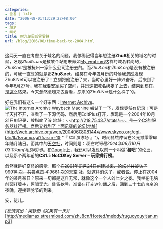 ```yaml
---
categories:
- 言吾 | Talk
date: "2006-08-01T13:29:22+08:00"
tags:
- 域名
- 网站
title: 时光倒回贰零零肆
url: /blog/2006/08/time-back-to-2004.html
---
```

这两天一直在考虑关于域名的问题，我依稀记得当年想注册**Zhu8**相关的域名的时候，发现*Zhu8.com*是被某个站用来做如[My.yeah.net](http://my.yeah.net/ "网易域名转向")这样的域名转向的，*Zhu8.net*是被杭州一家什么公司注册去的。而*Zhu8.cn*和*Zhu8.org*是没有被注册的，可我一直想的就是那**Zhu8.net**，结果在今年四月份的时候我忽然发现Zhu8.Net可以被注册了！立刻把他注册了来，当时心里好一阵兴奋呀，后来到了今年6月27号，我在[我要安家](http://www.512j.com/ "我要安家")买了空间，并迅速把域名绑定了上去，结果到现在，是[这个][1]结果。今天忽然想起来去看看，原来的Zhu8.Net是什么样子的。
<!--more-->

好在我们有这么一个好东西：[Internet Archive](http://web.archive.org/collections/web.html "The Internet Archive Wayback Machine puts the history of the World Wide Web at your fingertips.")。<span class="right">![The Internet Archive Wayback Machine](/images/posts/waybackmachine.png "The Internet Archive Wayback Machine")</span>
尝试了一下，发现竟然有[记录](http://web.archive.org/web/20050202165727/http://chenjun.com// "Feb 02, 2005")！可是半天打不开，查看了一下源代码，然后用EditPlus打开，发现是一个2004年10月31日的记录，被指向了[该](http://mediamax.streamload.com/zhu8cn/Hosted/web/Noname1.html "CS 1.5 NoCDKey Server&玩家排行榜")
地址：~~http://218.75.43.7/stats/~~。是一个CS的服务器排行榜。然后又找到了上面记载的论坛[地址](http://web.archive.org/web/20040608081444/www.skyco.org/cgi-bin/lb/forums.cgi?forum=19 "『 CS 演练场 』")，时间赫然停留在公元贰零零肆年陆月陆日。而其中的[天空社](http://web.archive.org/web/20040609190650/www.skyco.org/cgi-bin/lb/leoboard.cgi "天空 社")，时间则是：*现在时间是2004年06月10日 03:07am(北京时间)*。在[Google](http://www.google.com/search?hl=zh-CN&newwindow=1&q=site%3A218.75.43.7&lr= "site:218.75.43.7&Google 搜索")上，我还可以发现以前一个叫做”**猪吧**“的论坛，以及那个两年前的**CS1.5 NoCDKey Server – 玩家排行榜**。

忽然就是好奇怪的感觉，那个~~自2001年01月24日创建以来，论坛总共被访问 99910 次，共被点击 419661 次~~的天空
社，就这样消失了，或者说，停止在2004年的某月某日？原来一切都是这样无常，就像这个一个人的七夕之夜。我坐在电脑前面打着字，两眼无光，昏昏欲睡，准备在打完这句话之后，回到三十七的南京的夜晚，迎接建党节的到来。

安，徒儿。

*[友情演出：梁静茹《如果有一天》]*[http://mediamax.streamload.com/zhu8cn/Hosted/melody/ruguoyouyitian.mp3]

 [1]: https://zhu8.net/blog/2006/07/google-ban-zhu8-net.html "我被Google封了？"